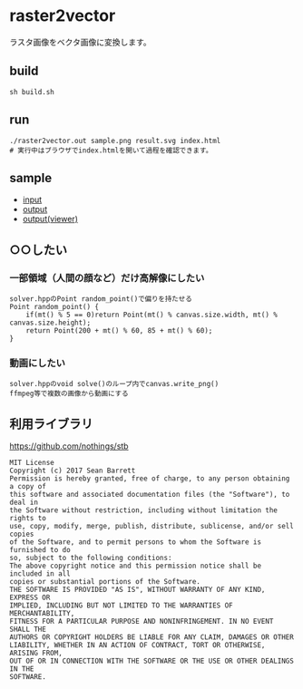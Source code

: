 # raster2vector
ラスタ画像をベクタ画像に変換します。

## build
```
sh build.sh
```

## run
```
./raster2vector.out sample.png result.svg index.html
# 実行中はブラウザでindex.htmlを開いて過程を確認できます。
```

## sample
- [input](https://github.com/kagasan/raster2vector/blob/main/sample.png)
- [output](https://github.com/kagasan/raster2vector/blob/main/result.svg)
- [output(viewer)](https://kagasan.github.io/raster2vector/)

## ○○したい
### 一部領域（人間の顔など）だけ高解像にしたい
```
solver.hppのPoint random_point()で偏りを持たせる
Point random_point() {
    if(mt() % 5 == 0)return Point(mt() % canvas.size.width, mt() % canvas.size.height);
    return Point(200 + mt() % 60, 85 + mt() % 60);
}
```

### 動画にしたい
```
solver.hppのvoid solve()のループ内でcanvas.write_png()
ffmpeg等で複数の画像から動画にする
```

## 利用ライブラリ
https://github.com/nothings/stb
```
MIT License
Copyright (c) 2017 Sean Barrett
Permission is hereby granted, free of charge, to any person obtaining a copy of
this software and associated documentation files (the "Software"), to deal in
the Software without restriction, including without limitation the rights to
use, copy, modify, merge, publish, distribute, sublicense, and/or sell copies
of the Software, and to permit persons to whom the Software is furnished to do
so, subject to the following conditions:
The above copyright notice and this permission notice shall be included in all
copies or substantial portions of the Software.
THE SOFTWARE IS PROVIDED "AS IS", WITHOUT WARRANTY OF ANY KIND, EXPRESS OR
IMPLIED, INCLUDING BUT NOT LIMITED TO THE WARRANTIES OF MERCHANTABILITY,
FITNESS FOR A PARTICULAR PURPOSE AND NONINFRINGEMENT. IN NO EVENT SHALL THE
AUTHORS OR COPYRIGHT HOLDERS BE LIABLE FOR ANY CLAIM, DAMAGES OR OTHER
LIABILITY, WHETHER IN AN ACTION OF CONTRACT, TORT OR OTHERWISE, ARISING FROM,
OUT OF OR IN CONNECTION WITH THE SOFTWARE OR THE USE OR OTHER DEALINGS IN THE
SOFTWARE.
```
